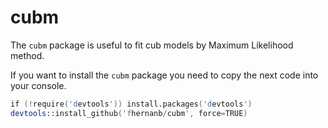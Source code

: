 # cubm
The `cubm` package is useful to fit cub models by Maximum Likelihood method.

If you want to install the `cubm` package you need to copy the next code into your console.

```s
if (!require('devtools')) install.packages('devtools')
devtools::install_github('fhernanb/cubm', force=TRUE)
```
